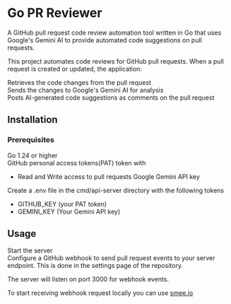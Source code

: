 # Go PR Reviewer

A GitHub pull request code review automation tool written in Go that uses Google's Gemini AI to provide automated code suggestions on pull requests.

This project automates code reviews for GitHub pull requests. When a pull request is created or updated, the application:

Retrieves the code changes from the pull request  
Sends the changes to Google's Gemini AI for analysis  
Posts AI-generated code suggestions as comments on the pull request

## Installation

### Prerequisites

Go 1.24 or higher  
GitHub personal access tokens(PAT) token with

- Read and Write access to pull requests
  Google Gemini API key

Create a .env file in the cmd/api-server directory with the following tokens

- GITHUB_KEY (your PAT token)
- GEMINI_KEY (Your Gemini API key)

## Usage

Start the server  
Configure a GitHub webhook to send pull request events to your server endpoint. This is done in the settings page of the repository.

The server will listen on port 3000 for webhook events.

To start receiving webhook request locally you can use [smee.io](https://smee.io/)
